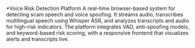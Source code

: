 
*Voice Risk Detection Platform
A real-time browser-based system for detecting scam speech and voice spoofing. It streams audio, transcribes multilingual speech using Whisper ASR, and analyzes transcripts and audio for high-risk indicators. The platform integrates VAD, anti-spoofing models, and keyword-based risk scoring, with a responsive frontend that visualizes alerts and transcripts live.
